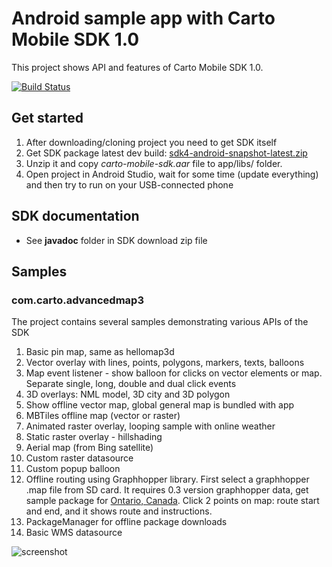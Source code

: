 # Android sample app with Carto Mobile SDK 1.0


This project shows API and features of Carto Mobile SDK 1.0.

[![Build Status](https://travis-ci.org/nutiteq/hellomap3d-android.svg?branch=master)](https://travis-ci.org/nutiteq/hellomap3d-android)

## Get started
  1. After downloading/cloning project you need to get SDK itself
  1. Get SDK package latest dev build: [sdk4-android-snapshot-latest.zip](https://nutifront.s3.amazonaws.com/sdk_snapshots/sdk4-android-snapshot-latest.zip)
  1. Unzip it and copy *carto-mobile-sdk.aar* file to app/libs/ folder.
  1. Open project in Android Studio, wait for some time (update everything) and then try to run on your USB-connected phone

## SDK documentation
  * See **javadoc** folder in SDK download zip file

## Samples
### com.carto.advancedmap3
The project contains several samples demonstrating various APIs of the SDK

 1. Basic pin map, same as hellomap3d
 1. Vector overlay with lines, points, polygons, markers, texts, balloons
 1. Map event listener - show balloon for clicks on vector elements or map. Separate single, long, double and dual click events
 1. 3D overlays: NML model, 3D city and 3D polygon
 1. Show offline vector map, global general map is bundled with app
 1. MBTiles offline map (vector or raster)
 1. Animated raster overlay, looping sample with online weather
 1. Static raster overlay - hillshading
 2. Aerial map (from Bing satellite)
 3. Custom raster datasource
 4. Custom popup balloon
 1. Offline routing using Graphhopper library. First select a graphhopper .map file from SD card. It requires 0.3 version graphhopper data, get sample package for [Ontario, Canada](https://dl.dropboxusercontent.com/u/3573333/mapdata/graphhopper-0.3/canada-ontario-gh3.zip). Click 2 points on map: route start and end, and it shows route and instructions.
 2. PackageManager for offline package downloads
 3. Basic WMS datasource


![screenshot](http://share.gifyoutube.com/yan3Ll.gif)
